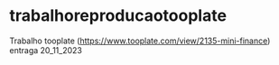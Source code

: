 # trabalhoreproducaotooplate
Trabalho tooplate (https://www.tooplate.com/view/2135-mini-finance) entraga 20_11_2023
